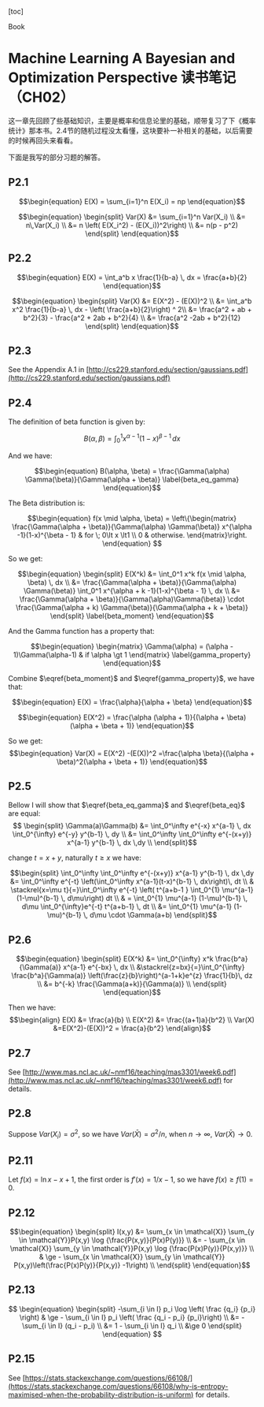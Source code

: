 <script type="text/x-mathjax-config">
MathJax.Hub.Config({
  TeX: { equationNumbers: { autoNumber: "AMS" } }
});
</script>
[toc]

<div id="tags">Book</div>

# Machine Learning A Bayesian and Optimization Perspective 读书笔记（CH02）

这一章先回顾了些基础知识，主要是概率和信息论里的基础，顺带复习了下《概率统计》那本书。2.4节的随机过程没太看懂，这块要补一补相关的基础，以后需要的时候再回头来看看。

下面是我写的部分习题的解答。

## P2.1


$$\begin{equation}
E(X) = \sum_{i=1}^n E(X_i) = np
\end{equation}$$

$$\begin{equation}
\begin{split}
Var(X) &= \sum_{i=1}^n Var(X_i) \\
       &= n\,Var(X_i) \\
       &= n \left( E(X_i^2) - (E(X_i))^2\right) \\
       &= n(p - p^2)
\end{split}
\end{equation}$$

## P2.2

$$\begin{equation}
E(X) = \int_a^b x \frac{1}{b-a} \, dx = \frac{a+b}{2}
\end{equation}$$

$$\begin{equation}
\begin{split}
Var(X) &= E(X^2) - (E(X))^2 \\
       &= \int_a^b x^2 \frac{1}{b-a} \, dx - \left( \frac{a+b}{2}\right) ^ 2\\
     &= \frac{a^2 + ab + b^2}{3}  - \frac{a^2 + 2ab + b^2}{4} \\
     &= \frac{a^2 -2ab + b^2}{12}
\end{split}
\end{equation}$$

## P2.3

See the Appendix A.1 in [http://cs229.stanford.edu/section/gaussians.pdf](http://cs229.stanford.edu/section/gaussians.pdf)

## P2.4

The definition of beta function is given by:

$$\begin{equation}
B(\alpha, \beta) = \int_0^1 x^{\alpha-1} (1-x)^{\beta - 1}\, dx
\label{beta_eq}
\end{equation}$$

And we have:

$$\begin{equation}
B(\alpha, \beta) = \frac{\Gamma(\alpha) \Gamma(\beta)}{\Gamma(\alpha + \beta)}
\label{beta_eq_gamma}
\end{equation}$$

The Beta distribution is:

$$\begin{equation}
f(x \mid \alpha, \beta) = \left\{\begin{matrix}
\frac{\Gamma(\alpha + \beta)}{\Gamma(\alpha) \Gamma(\beta)} x^{\alpha -1}(1-x)^{\beta - 1} & for \; 0\lt x \lt1 \\ 
0 & otherwise.
\end{matrix}\right.
\end{equation}
$$

So we get:

$$\begin{equation}
\begin{split}
E(X^k) &= \int_0^1 x^k f(x \mid \alpha, \beta) \, dx \\
       &= \frac{\Gamma(\alpha + \beta)}{\Gamma(\alpha) \Gamma(\beta)} \int_0^1 x^{\alpha + k -1}(1-x)^{\beta - 1} \, dx \\
       &= \frac{\Gamma(\alpha + \beta)}{\Gamma(\alpha)\Gamma(\beta)}  \cdot  \frac{\Gamma(\alpha + k) \Gamma(\beta)}{\Gamma(\alpha + k + \beta)}
\end{split}
\label{beta_moment}
\end{equation}$$ 

And the Gamma function has a property that:

$$\begin{equation}
\begin{matrix}
\Gamma(\alpha) = (\alpha - 1)\Gamma(\alpha-1) & if \alpha \gt 1
\end{matrix}
\label{gamma_property}
\end{equation}$$


Combine $\eqref{beta_moment}$ and $\eqref{gamma_property}$, we have that:

$$\begin{equation}
E(X) = \frac{\alpha}{\alpha + \beta}
\end{equation}$$

$$\begin{equation}
E(X^2) = \frac{\alpha (\alpha + 1)}{(\alpha + \beta)(\alpha + \beta + 1)}
\end{equation}$$

So we get:
$$\begin{equation}
Var(X) = E(X^2) -(E(X))^2 =\frac{\alpha \beta}{(\alpha + \beta)^2(\alpha + \beta + 1)}
\end{equation}$$

## P2.5

Bellow I will show that $\eqref{beta_eq_gamma}$ and $\eqref{beta_eq}$ are equal:
$$
\begin{split}
\Gamma(a)\Gamma(b) 
&= \int_0^\infty e^{-x} x^{a-1} \, dx \int_0^{\infty} e^{-y} y^{b-1} \, dy  \\
&= \int_0^\infty \int_0^\infty  e^{-(x+y)} x^{a-1} y^{b-1} \, dx \,dy  \\
\end{split}$$

change $t = x + y$, naturally $t \ge x$ we have:

$$\begin{split}
\int_0^\infty \int_0^\infty  e^{-(x+y)} x^{a-1} y^{b-1} \, dx \,dy  
&= \int_0^\infty e^{-t} \left(\int_0^\infty x^{a-1}(t-x)^{b-1} \, dx\right)\, dt \\
& \stackrel{x=\mu t}{=}\int_0^\infty e^{-t} \left( t^{a+b-1 } \int_0^{1} \mu^{a-1} (1-\mu)^{b-1} \, d\mu\right) dt \\
& = \int_0^{1} \mu^{a-1} (1-\mu)^{b-1} \, d\mu \int_0^{\infty}e^{-t} t^{a+b-1} \, dt \\
&= \int_0^{1} \mu^{a-1} (1-\mu)^{b-1} \, d\mu \cdot \Gamma(a+b)
\end{split}$$

## P2.6

$$\begin{equation}
\begin{split}
E(X^k) &= \int_0^{\infty} x^k \frac{b^a}{\Gamma(a)} x^{a-1} e^{-bx} \, dx \\
&\stackrel{z=bx}{=}\int_0^{\infty} \frac{b^a}{\Gamma(a)} \left(\frac{z}{b}\right)^{a-1+k}e^{z} \frac{1}{b}\, dz \\
&= b^{-k} \frac{\Gamma(a+k)}{\Gamma(a)} \\
\end{split}
\end{equation}$$

Then we have:
$$\begin{align}
E(X) &= \frac{a}{b} \\
E(X^2) &= \frac{(a+1)a}{b^2}  \\
Var(X) &=E(X^2)-(E(X))^2 = \frac{a}{b^2}
\end{align}$$

## P2.7

See [http://www.mas.ncl.ac.uk/~nmf16/teaching/mas3301/week6.pdf](http://www.mas.ncl.ac.uk/~nmf16/teaching/mas3301/week6.pdf) for details.

## P2.8

Suppose $Var(X_i) = \sigma^2$, so we have $Var(\bar{X})=\sigma^2/n$, when $n \to \infty$, $Var(\bar{X}) \to 0$.

## P2.11

Let $f(x) = \ln x -x + 1$, the first order is $f'(x) = 1/x - 1$, so we have $f(x) \ge f(1) = 0$.

## P2.12

$$\begin{equation}
\begin{split}
I(x,y) &= \sum_{x \in \mathcal{X}} \sum_{y \in \mathcal{Y}}P(x,y) \log {\frac{P(x,y)}{P(x)P(y)}} \\
&= - \sum_{x \in \mathcal{X}} \sum_{y \in \mathcal{Y}}P(x,y) \log {\frac{P(x)P(y)}{P(x,y)}} \\
& \ge - \sum_{x \in \mathcal{X}} \sum_{y \in \mathcal{Y}} P(x,y)\left(\frac{P(x)P(y)}{P(x,y)} -1\right) \\
\end{split}
\end{equation}$$

## P2.13

$$
\begin{equation}
\begin{split}
-\sum_{i \in I} p_i \log \left( \frac {q_i} {p_i} \right) & \ge - \sum_{i \in I} p_i \left( \frac {q_i - p_i} {p_i}\right) \\
 &= -\sum_{i \in I} (q_i - p_i) \\
 &= 1 - \sum_{i \in I} q_i \\
 &\ge 0
\end{split}
\end{equation}
$$

## P2.15 

See [https://stats.stackexchange.com/questions/66108/](https://stats.stackexchange.com/questions/66108/why-is-entropy-maximised-when-the-probability-distribution-is-uniform) for details.